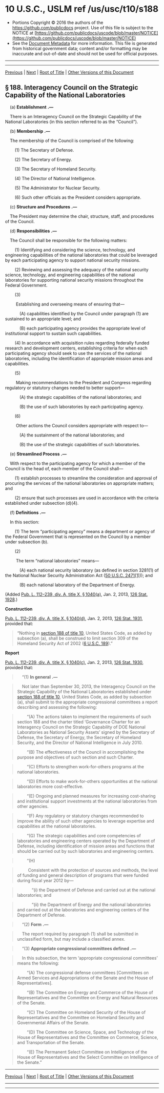 ---
---

# 10 U.S.C., USLM ref /us/usc/t10/s188

* Portions Copyright © 2016 the authors of the https://github.com/publicdocs project.
  Use of this file is subject to the NOTICE at [https://github.com/publicdocs/uscode/blob/master/NOTICE](https://github.com/publicdocs/uscode/blob/master/NOTICE)
* See the [Document Metadata](././../../../../../..//README.md) for more information.
  This file is generated from historical government data; content and/or formatting may be inaccurate and out-of-date and should not be used for official purposes.

----------
----------

[Previous](./../../../../../..//us/usc/t10/stA/ptI/ch7/m__us_usc_t10_s187.md) | [Next](./../../../../../..//us/usc/t10/stA/ptI/ch7/m__us_usc_t10_s189.md) | [Root of Title](./../../../../../../) | [Other Versions of this Document](https://publicdocs.github.io/go/links?ns=uslm&ref=%2Fus%2Fusc%2Ft10%2Fs188)

## § 188. Interagency Council on the Strategic Capability of the National Laboratories

    (a)  __Establishment__  __.—__ 

    There is an Interagency Council on the Strategic Capability of the National Laboratories (in this section referred to as the “Council”).

    (b)  __Membership__  __.—__ 

    The membership of the Council is comprised of the following:

        (1) The Secretary of Defense.

        (2) The Secretary of Energy.

        (3) The Secretary of Homeland Security.

        (4) The Director of National Intelligence.

        (5) The Administrator for Nuclear Security.

        (6) Such other officials as the President considers appropriate.

    (c)  __Structure and Procedures__  __.—__ 

    The President may determine the chair, structure, staff, and procedures of the Council.

    (d)  __Responsibilities__  __.—__ 

    The Council shall be responsible for the following matters:

        (1) Identifying and considering the science, technology, and engineering capabilities of the national laboratories that could be leveraged by each participating agency to support national security missions.

        (2) Reviewing and assessing the adequacy of the national security science, technology, and engineering capabilities of the national laboratories for supporting national security missions throughout the Federal Government.

        (3)

         Establishing and overseeing means of ensuring that—

            (A) capabilities identified by the Council under paragraph (1) are sustained to an appropriate level; and

            (B) each participating agency provides the appropriate level of institutional support to sustain such capabilities.

        (4) In accordance with acquisition rules regarding federally funded research and development centers, establishing criteria for when each participating agency should seek to use the services of the national laboratories, including the identification of appropriate mission areas and capabilities.

        (5)

         Making recommendations to the President and Congress regarding regulatory or statutory changes needed to better support—

            (A) the strategic capabilities of the national laboratories; and

            (B) the use of such laboratories by each participating agency.

        (6)

         Other actions the Council considers appropriate with respect to—

            (A) the sustainment of the national laboratories; and

            (B) the use of the strategic capabilities of such laboratories.

    (e)  __Streamlined Process__  __.—__ 

    With respect to the participating agency for which a member of the Council is the head of, each member of the Council shall—

        (1) establish processes to streamline the consideration and approval of procuring the services of the national laboratories on appropriate matters; and

        (2) ensure that such processes are used in accordance with the criteria established under subsection (d)(4).

    (f)  __Definitions__  __.—__ 

    In this section:

        (1) The term “participating agency” means a department or agency of the Federal Government that is represented on the Council by a member under subsection (b).

        (2)

         The term “national laboratories” means—

            (A) each national security laboratory (as defined in section 3281(1) of the National Nuclear Security Administration Act ([50 U.S.C. 2471(1)][/us/usc/t50/s2471/1])); and

            (B) each national laboratory of the Department of Energy.

(Added [Pub. L. 112–239, div. A, title X, § 1040(a)][/us/pl/112/239/s1040/a], Jan. 2, 2013, [126 Stat. 1928][/us/stat/126/1928].)

 __Construction__ 

[Pub. L. 112–239, div. A, title X, § 1040(d)][/us/pl/112/239/s1040/d], Jan. 2, 2013, [126 Stat. 1931][/us/stat/126/1931], provided that: 

> “Nothing in [section 188 of title 10][/us/usc/t10/s188], United States Code, as added by subsection (a), shall be construed to limit section 309 of the Homeland Security Act of 2002 ([6 U.S.C. 189][/us/usc/t6/s189]).”

 __Report__ 

[Pub. L. 112–239, div. A, title X, § 1040(c)][/us/pl/112/239/s1040/c], Jan. 2, 2013, [126 Stat. 1930][/us/stat/126/1930], provided that:

>     “(1)  __In general__  __.—__ 

>     Not later than September 30, 2013, the Interagency Council on the Strategic Capability of the National Laboratories established under [section 188 of title 10][/us/usc/t10/s188], United States Code, as added by subsection (a), shall submit to the appropriate congressional committees a report describing and assessing the following:

>         “(A) The actions taken to implement the requirements of such section 188 and the charter titled ‘Governance Charter for an Interagency Council on the Strategic Capability of DOE National Laboratories as National Security Assets’ signed by the Secretary of Defense, the Secretary of Energy, the Secretary of Homeland Security, and the Director of National Intelligence in July 2010.

>         “(B) The effectiveness of the Council in accomplishing the purpose and objectives of such section and such Charter.

>         “(C) Efforts to strengthen work-for-others programs at the national laboratories.

>         “(D) Efforts to make work-for-others opportunities at the national laboratories more cost-effective.

>         “(E) Ongoing and planned measures for increasing cost-sharing and institutional support investments at the national laboratories from other agencies.

>         “(F) Any regulatory or statutory changes recommended to improve the ability of such other agencies to leverage expertise and capabilities at the national laboratories.

>         “(G) The strategic capabilities and core competencies of laboratories and engineering centers operated by the Department of Defense, including identification of mission areas and functions that should be carried out by such laboratories and engineering centers.

>         “(H)

>          Consistent with the protection of sources and methods, the level of funding and general description of programs that were funded during fiscal year 2012 by—

>             “(i) the Department of Defense and carried out at the national laboratories; and

>             “(ii) the Department of Energy and the national laboratories and carried out at the laboratories and engineering centers of the Department of Defense.

>     “(2)  __Form__  __.—__ 

>     The report required by paragraph (1) shall be submitted in unclassified form, but may include a classified annex.

>     “(3)  __Appropriate congressional committees defined__  __.—__ 

>     In this subsection, the term ‘appropriate congressional committees’ means the following:

>         “(A) The congressional defense committees \[Committees on Armed Services and Appropriations of the Senate and the House of Representatives\].

>         “(B) The Committee on Energy and Commerce of the House of Representatives and the Committee on Energy and Natural Resources of the Senate.

>         “(C) The Committee on Homeland Security of the House of Representatives and the Committee on Homeland Security and Governmental Affairs of the Senate.

>         “(D) The Committee on Science, Space, and Technology of the House of Representatives and the Committee on Commerce, Science, and Transportation of the Senate.

>         “(E) The Permanent Select Committee on Intelligence of the House of Representatives and the Select Committee on Intelligence of the Senate.”

----------

[Previous](./../../../../../..//us/usc/t10/stA/ptI/ch7/m__us_usc_t10_s187.md) | [Next](./../../../../../..//us/usc/t10/stA/ptI/ch7/m__us_usc_t10_s189.md) | [Root of Title](./../../../../../../) | [Other Versions of this Document](https://publicdocs.github.io/go/links?ns=uslm&ref=%2Fus%2Fusc%2Ft10%2Fs188)

----------
----------

[/us/usc/t50/s2471/1]: https://publicdocs.github.io/go/links?ns=uslm&ref=%2Fus%2Fusc%2Ft50%2Fs2471%2F1
[/us/pl/112/239/s1040/a]: https://publicdocs.github.io/go/links?ns=uslm&ref=%2Fus%2Fpl%2F112%2F239%2Fs1040%2Fa
[/us/stat/126/1928]: https://publicdocs.github.io/go/links?ns=uslm&ref=%2Fus%2Fstat%2F126%2F1928
[/us/pl/112/239/s1040/d]: https://publicdocs.github.io/go/links?ns=uslm&ref=%2Fus%2Fpl%2F112%2F239%2Fs1040%2Fd
[/us/stat/126/1931]: https://publicdocs.github.io/go/links?ns=uslm&ref=%2Fus%2Fstat%2F126%2F1931
[/us/usc/t10/s188]: https://publicdocs.github.io/go/links?ns=uslm&ref=%2Fus%2Fusc%2Ft10%2Fs188
[/us/usc/t6/s189]: https://publicdocs.github.io/go/links?ns=uslm&ref=%2Fus%2Fusc%2Ft6%2Fs189
[/us/pl/112/239/s1040/c]: https://publicdocs.github.io/go/links?ns=uslm&ref=%2Fus%2Fpl%2F112%2F239%2Fs1040%2Fc
[/us/stat/126/1930]: https://publicdocs.github.io/go/links?ns=uslm&ref=%2Fus%2Fstat%2F126%2F1930
[/us/usc/t10/s188]: https://publicdocs.github.io/go/links?ns=uslm&ref=%2Fus%2Fusc%2Ft10%2Fs188


